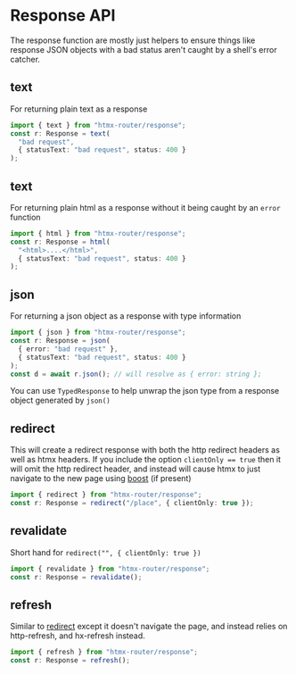 # Response API

The response function are mostly just helpers to ensure things like response JSON objects with a bad status aren't caught by a shell's error catcher.

## text

For returning plain text as a response
```ts
import { text } from "htmx-router/response";
const r: Response = text( 
  "bad request",
  { statusText: "bad request", status: 400 }
);
```

## text

For returning plain html as a response without it being caught by an `error` function
```ts
import { html } from "htmx-router/response";
const r: Response = html( 
  "<html>....</html>",
  { statusText: "bad request", status: 400 }
);
```

## json

For returning a json object as a response with type information
```ts
import { json } from "htmx-router/response";
const r: Response = json(
  { error: "bad request" },
  { statusText: "bad request", status: 400 }
);
const d = await r.json(); // will resolve as { error: string };
```

You can use `TypedResponse` to help unwrap the json type from a response object generated by `json()`

## redirect

This will create a redirect response with both the http redirect headers as well as htmx headers.
If you include the option `clientOnly == true` then it will omit the http redirect header, and instead will cause htmx to just navigate to the new page using [boost](https://htmx.org/attributes/hx-boost/) (if present)
```ts
import { redirect } from "htmx-router/response";
const r: Response = redirect("/place", { clientOnly: true });
```

## revalidate

Short hand for `redirect("", { clientOnly: true })`
```ts
import { revalidate } from "htmx-router/response";
const r: Response = revalidate();
```

## refresh

Similar to [redirect](#redirect) except it doesn't navigate the page, and instead relies on http-refresh, and hx-refresh instead.
```ts
import { refresh } from "htmx-router/response";
const r: Response = refresh();
```